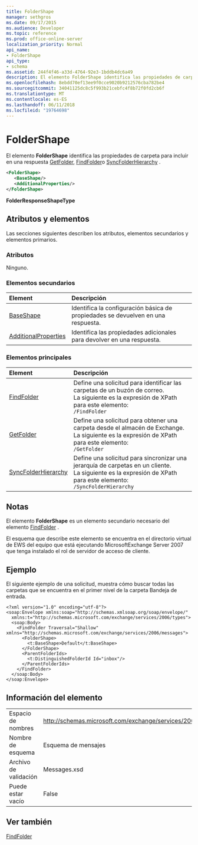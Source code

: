 ```yaml
---
title: FolderShape
manager: sethgros
ms.date: 09/17/2015
ms.audience: Developer
ms.topic: reference
ms.prod: office-online-server
localization_priority: Normal
api_name:
- FolderShape
api_type:
- schema
ms.assetid: 244f4f46-a33d-4764-92e3-1bddb4dc6a49
description: El elemento FolderShape identifica las propiedades de carpeta para incluir en una respuesta GetFolder, FindFolder o SyncFolderHierarchy.
ms.openlocfilehash: 8ebdd70ef13ee9f0cce9020b9212576cba782be4
ms.sourcegitcommit: 34041125dc8c5f993b21cebfc4f8b72f0fd2cb6f
ms.translationtype: MT
ms.contentlocale: es-ES
ms.lasthandoff: 06/11/2018
ms.locfileid: "19764698"
---
```

# <a name="foldershape"></a>FolderShape

El elemento **FolderShape** identifica las propiedades de carpeta para incluir en una respuesta [GetFolder](getfolder.md), [FindFolder](findfolder.md)o [SyncFolderHierarchy](syncfolderhierarchy.md) . 
  
```xml
<FolderShape>
   <BaseShape/>
   <AdditionalProperties/>
</FolderShape>
```

 **FolderResponseShapeType**
## <a name="attributes-and-elements"></a>Atributos y elementos

Las secciones siguientes describen los atributos, elementos secundarios y elementos primarios.
  
### <a name="attributes"></a>Atributos

Ninguno.
  
### <a name="child-elements"></a>Elementos secundarios

|**Element**|**Descripción**|
|:-----|:-----|
|[BaseShape](baseshape.md) <br/> |Identifica la configuración básica de propiedades se devuelven en una respuesta.  <br/> |
|[AdditionalProperties](additionalproperties.md) <br/> |Identifica las propiedades adicionales para devolver en una respuesta.  <br/> |
   
### <a name="parent-elements"></a>Elementos principales

|**Element**|**Descripción**|
|:-----|:-----|
|[FindFolder](findfolder.md) <br/> |Define una solicitud para identificar las carpetas de un buzón de correo.  <br/> La siguiente es la expresión de XPath para este elemento:  <br/>  `/FindFolder` <br/> |
|[GetFolder](getfolder.md) <br/> |Define una solicitud para obtener una carpeta desde el almacén de Exchange.  <br/> La siguiente es la expresión de XPath para este elemento:  <br/>  `/GetFolder` <br/> |
|[SyncFolderHierarchy](syncfolderhierarchy.md) <br/> |Define una solicitud para sincronizar una jerarquía de carpetas en un cliente.  <br/> La siguiente es la expresión de XPath para este elemento:  <br/>  `/SyncFolderHierarchy` <br/> |
   
## <a name="remarks"></a>Notas

El elemento **FolderShape** es un elemento secundario necesario del elemento [FindFolder](findfolder.md) . 
  
El esquema que describe este elemento se encuentra en el directorio virtual de EWS del equipo que está ejecutando MicrosoftExchange Server 2007 que tenga instalado el rol de servidor de acceso de cliente.
  
## <a name="example"></a>Ejemplo

El siguiente ejemplo de una solicitud, muestra cómo buscar todas las carpetas que se encuentra en el primer nivel de la carpeta Bandeja de entrada.
  
```
<?xml version="1.0" encoding="utf-8"?>
<soap:Envelope xmlns:soap="http://schemas.xmlsoap.org/soap/envelope/"
  xmlns:t="http://schemas.microsoft.com/exchange/services/2006/types">
  <soap:Body>
    <FindFolder Traversal="Shallow" xmlns="http://schemas.microsoft.com/exchange/services/2006/messages">
      <FolderShape>
        <t:BaseShape>Default</t:BaseShape>
      </FolderShape>
      <ParentFolderIds>
        <t:DistinguishedFolderId Id="inbox"/>
      </ParentFolderIds>
    </FindFolder>
  </soap:Body>
</soap:Envelope>
```

## <a name="element-information"></a>Información del elemento

|||
|:-----|:-----|
|Espacio de nombres  <br/> |http://schemas.microsoft.com/exchange/services/2006/messages  <br/> |
|Nombre de esquema  <br/> |Esquema de mensajes  <br/> |
|Archivo de validación  <br/> |Messages.xsd  <br/> |
|Puede estar vacío  <br/> |False  <br/> |
   
## <a name="see-also"></a>Ver también



[FindFolder](findfolder.md)

